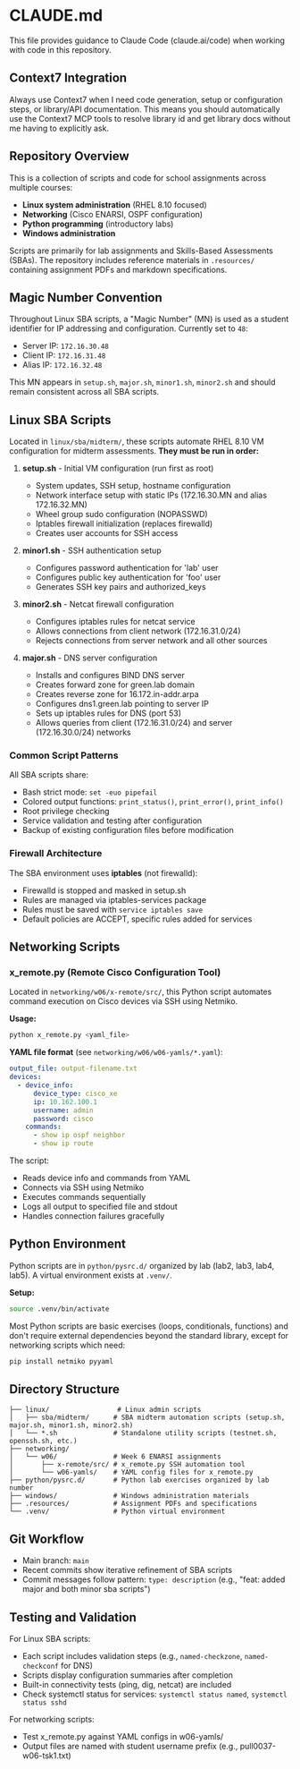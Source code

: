 # CLAUDE.md

This file provides guidance to Claude Code (claude.ai/code) when working with code in this repository.

## Context7 Integration

Always use Context7 when I need code generation, setup or configuration steps, or library/API documentation. This means you should automatically use the Context7 MCP tools to resolve library id and get library docs without me having to explicitly ask.

## Repository Overview

This is a collection of scripts and code for school assignments across multiple courses:

- **Linux system administration** (RHEL 8.10 focused)
- **Networking** (Cisco ENARSI, OSPF configuration)
- **Python programming** (introductory labs)
- **Windows administration**

Scripts are primarily for lab assignments and Skills-Based Assessments (SBAs). The repository includes reference materials in `.resources/` containing assignment PDFs and markdown specifications.

## Magic Number Convention

Throughout Linux SBA scripts, a "Magic Number" (MN) is used as a student identifier for IP addressing and configuration. Currently set to `48`:

- Server IP: `172.16.30.48`
- Client IP: `172.16.31.48`
- Alias IP: `172.16.32.48`

This MN appears in `setup.sh`, `major.sh`, `minor1.sh`, `minor2.sh` and should remain consistent across all SBA scripts.

## Linux SBA Scripts

Located in `linux/sba/midterm/`, these scripts automate RHEL 8.10 VM configuration for midterm assessments. **They must be run in order:**

1. **setup.sh** - Initial VM configuration (run first as root)
   - System updates, SSH setup, hostname configuration
   - Network interface setup with static IPs (172.16.30.MN and alias 172.16.32.MN)
   - Wheel group sudo configuration (NOPASSWD)
   - Iptables firewall initialization (replaces firewalld)
   - Creates user accounts for SSH access

2. **minor1.sh** - SSH authentication setup
   - Configures password authentication for 'lab' user
   - Configures public key authentication for 'foo' user
   - Generates SSH key pairs and authorized_keys

3. **minor2.sh** - Netcat firewall configuration
   - Configures iptables rules for netcat service
   - Allows connections from client network (172.16.31.0/24)
   - Rejects connections from server network and all other sources

4. **major.sh** - DNS server configuration
   - Installs and configures BIND DNS server
   - Creates forward zone for green.lab domain
   - Creates reverse zone for 16.172.in-addr.arpa
   - Configures dns1.green.lab pointing to server IP
   - Sets up iptables rules for DNS (port 53)
   - Allows queries from client (172.16.31.0/24) and server (172.16.30.0/24) networks

### Common Script Patterns

All SBA scripts share:

- Bash strict mode: `set -euo pipefail`
- Colored output functions: `print_status()`, `print_error()`, `print_info()`
- Root privilege checking
- Service validation and testing after configuration
- Backup of existing configuration files before modification

### Firewall Architecture

The SBA environment uses **iptables** (not firewalld):

- Firewalld is stopped and masked in setup.sh
- Rules are managed via iptables-services package
- Rules must be saved with `service iptables save`
- Default policies are ACCEPT, specific rules added for services

## Networking Scripts

### x_remote.py (Remote Cisco Configuration Tool)

Located in `networking/w06/x-remote/src/`, this Python script automates command execution on Cisco devices via SSH using Netmiko.

**Usage:**

```bash
python x_remote.py <yaml_file>
```

**YAML file format** (see `networking/w06/w06-yamls/*.yaml`):

```yaml
output_file: output-filename.txt
devices:
  - device_info:
      device_type: cisco_xe
      ip: 10.162.100.1
      username: admin
      password: cisco
    commands:
      - show ip ospf neighbor
      - show ip route
```

The script:

- Reads device info and commands from YAML
- Connects via SSH using Netmiko
- Executes commands sequentially
- Logs all output to specified file and stdout
- Handles connection failures gracefully

## Python Environment

Python scripts are in `python/pysrc.d/` organized by lab (lab2, lab3, lab4, lab5). A virtual environment exists at `.venv/`.

**Setup:**

```bash
source .venv/bin/activate
```

Most Python scripts are basic exercises (loops, conditionals, functions) and don't require external dependencies beyond the standard library, except for networking scripts which need:

```bash
pip install netmiko pyyaml
```

## Directory Structure

```text
├── linux/                 # Linux admin scripts
│   ├── sba/midterm/      # SBA midterm automation scripts (setup.sh, major.sh, minor1.sh, minor2.sh)
│   └── *.sh              # Standalone utility scripts (testnet.sh, openssh.sh, etc.)
├── networking/
│   └── w06/              # Week 6 ENARSI assignments
│       ├── x-remote/src/ # x_remote.py SSH automation tool
│       └── w06-yamls/    # YAML config files for x_remote.py
├── python/pysrc.d/       # Python lab exercises organized by lab number
├── windows/              # Windows administration materials
├── .resources/           # Assignment PDFs and specifications
└── .venv/                # Python virtual environment

```

## Git Workflow

- Main branch: `main`
- Recent commits show iterative refinement of SBA scripts
- Commit messages follow pattern: `type: description` (e.g., "feat: added major and both minor sba scripts")

## Testing and Validation

For Linux SBA scripts:

- Each script includes validation steps (e.g., `named-checkzone`, `named-checkconf` for DNS)
- Scripts display configuration summaries after completion
- Built-in connectivity tests (ping, dig, netcat) are included
- Check systemctl status for services: `systemctl status named`, `systemctl status sshd`

For networking scripts:

- Test x_remote.py against YAML configs in w06-yamls/
- Output files are named with student username prefix (e.g., pull0037-w06-tsk1.txt)
